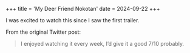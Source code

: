 +++
title = 'My Deer Friend Nokotan'
date = 2024-09-22
+++

I was excited to watch this since I saw the first trailer.

<!--more-->

From the original Twitter post:

> I enjoyed watching it every week, I’d give it a good 7/10 probably.